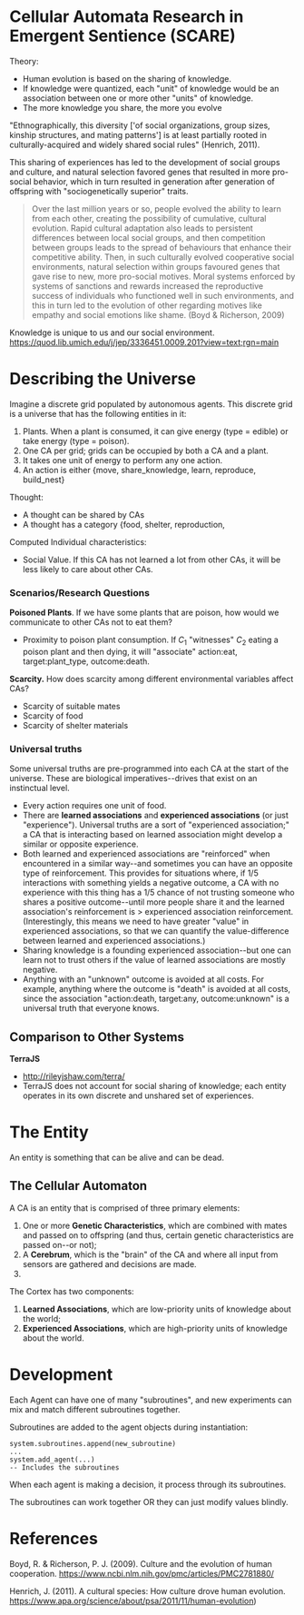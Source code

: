 # Cellular Automata Research in Emergent Sentience (SCARE)

Theory: 

* Human evolution is based on the sharing of knowledge.
* If knowledge were quantized, each "unit" of knowledge would be an association between one or more other "units" of knowledge.
* The more knowledge you share, the more you evolve



"Ethnographically, this diversity ['of social organizations, group sizes, kinship structures, and mating patterns'] is at least partially rooted in culturally-acquired and widely shared social rules" (Henrich, 2011).

This sharing of experiences has led to the development of social groups and culture, and natural selection favored genes that resulted in more pro-social behavior, which in turn resulted in generation after generation of offspring with "sociogenetically superior" traits.

> Over the last million years or so, people evolved the ability to learn from each other, creating the possibility of cumulative, cultural evolution. Rapid cultural adaptation also leads to persistent differences between local social groups, and then competition between groups leads to the spread of behaviours that enhance their competitive ability. Then, in such culturally evolved cooperative social environments, natural selection within groups favoured genes that gave rise to new, more pro-social motives. Moral systems enforced by systems of sanctions and rewards increased the reproductive success of individuals who functioned well in such environments, and this in turn led to the evolution of other regarding motives like empathy and social emotions like shame. (Boyd & Richerson, 2009)

Knowledge is unique to us and our social environment. https://quod.lib.umich.edu/j/jep/3336451.0009.201?view=text;rgn=main

# Describing the Universe

Imagine a discrete grid populated by autonomous agents. This discrete grid is a 
universe that has the following entities in it:

1. Plants. When a plant is consumed, it can give energy (type = edible) or take energy (type = poison).
2. One CA per grid; grids can be occupied by both a CA and a plant.
4. It takes one unit of energy to perform any one action.
5. An action is either {move, share_knowledge, learn, reproduce, build_nest}

Thought:
* A thought can be shared by CAs
* A thought has a category {food, shelter, reproduction, 

Computed Individual characteristics:
* Social Value. If this CA has not learned a lot from other CAs, it will be less likely to care about other CAs. 

### Scenarios/Research Questions
**Poisoned Plants**. If we have some plants that are poison, how would we communicate to other CAs not to eat them? 
* Proximity to poison plant consumption. If $C_1$ "witnesses" $C_2$ eating a poison plant and then dying, it will "associate" action:eat, target:plant_type, outcome:death.

**Scarcity.** How does scarcity among different environmental variables affect CAs?
* Scarcity of suitable mates
* Scarcity of food
* Scarcity of shelter materials

### Universal truths
Some universal truths are pre-programmed into each CA at the start of the universe. These are biological imperatives--drives that exist on an instinctual level. 
* Every action requires one unit of food.
* There are **learned associations** and **experienced associations** (or just "experience"). Universal truths are a sort of "experienced association;" a CA that is interacting based on learned association might develop a similar or opposite experience. 
* Both learned and experienced associations are "reinforced" when encountered in a similar way--and sometimes you can have an opposite type of reinforcement. This provides for situations where, if 1/5 interactions with something yields a negative outcome, a CA with no experience with this thing has a 1/5 chance of not trusting someone who shares a positive outcome--until more people share it and the learned association's reinforcement is > experienced association reinforcement. (Interestingly, this means we need to have greater "value" in experienced associations, so that we can quantify the value-difference between learned and experienced associations.)
* Sharing knowledge is a founding experienced association--but one can learn not to trust others if the value of learned associations are mostly negative.
* Anything with an "unknown" outcome is avoided at all costs. For example, anything where the outcome is "death" is avoided at all costs, since the association "action:death, target:any, outcome:unknown" is a universal truth that everyone knows. 



## Comparison to Other Systems

**TerraJS**
* http://rileyjshaw.com/terra/
* TerraJS does not account for social sharing of knowledge; each entity operates in its own discrete and unshared set of experiences.


# The Entity

An entity is something that can be alive and can be dead. 

## The Cellular Automaton

A CA is an entity that is comprised of three primary elements:

1. One or more **Genetic Characteristics**, which are combined with mates and passed on to 
offspring (and thus, certain genetic characteristics are passed on--or not);
2. A **Cerebrum**, which is the "brain" of the CA and where all input from
sensors are gathered and decisions are made.
3. 

The Cortex has two components:

1. **Learned Associations**, which are low-priority units of knowledge about the
world;
3. **Experienced Associations**, which are high-priority units of knowledge
about the world.  


# Development 

Each Agent can have one of many "subroutines", and new experiments can mix and match
different subroutines together. 

Subroutines are added to the agent objects during instantiation:

```
system.subroutines.append(new_subroutine)
...
system.add_agent(...)
-- Includes the subroutines
```

When each agent is making a decision, it process through its subroutines.

The subroutines can work together OR they can just modify values blindly. 



# References

Boyd, R. & Richerson, P. J. (2009). Culture and the evolution of human cooperation. https://www.ncbi.nlm.nih.gov/pmc/articles/PMC2781880/

Henrich, J. (2011). A cultural species: How culture drove human evolution. https://www.apa.org/science/about/psa/2011/11/human-evolution)
